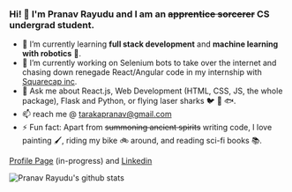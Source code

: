 ### Hi! :wave: I'm Pranav Rayudu and I am an ~~apprentice sorcerer~~ CS undergrad student. 

- 🌱 I’m currently learning **full stack development** and **machine learning with robotics** :robot:.
- 🔭 I’m currently working on Selenium bots to take over the internet and chasing down renegade React/Angular code in my internship with [Squarecap inc](https://info.squarecap.com/).
- 💬 Ask me about React.js, Web Development (HTML, CSS, JS, the whole package), Flask and Python, or flying laser sharks :bird: :gun: :fish:.
- 📫 reach me @ tarakapranav@gmail.com
- ⚡ Fun fact: Apart from ~~summoning ancient spirits~~ writing code, I love painting :paintbrush:, riding my bike 🚲 around, and reading sci-fi books :books:.

[Profile Page](https://pranavrayudu.netlify.app/) (in-progress) and [Linkedin](https://www.linkedin.com/in/tarakapranav/)

![Pranav Rayudu's github stats](https://github-readme-stats.vercel.app/api?username=PranavRayudu&hide=["stars","issues"]&show_icons=true&hide_border=true&title_color=131516&icon_color=0080a0)

<!--
**PranavRayudu/PranavRayudu** is a ✨ _special_ ✨ repository because its `README.md` (this file) appears on your GitHub profile.

Here are some ideas to get you started:

- 🔭 I’m currently working on ...
- 🌱 I’m currently learning ...
- 👯 I’m looking to collaborate on ...
- 🤔 I’m looking for help with ...
- 💬 Ask me about ...
- 📫 How to reach me: ...
- 😄 Pronouns: ...
- ⚡ Fun fact: ...
-->
